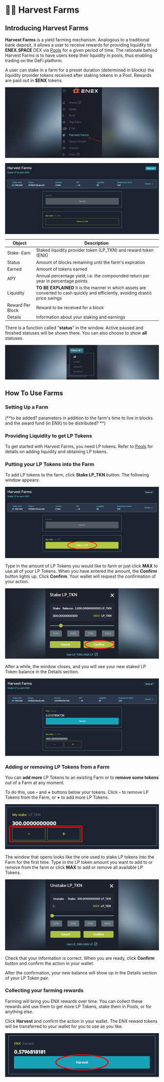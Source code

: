 # 🧑🌾 Harvest Farms

## Introducing Harvest Farms

**Harvest Farms** is a yield farming mechanism. Analogous to a traditional bank deposit, it allows a user to receive rewards for providing liquidity to **ENEX.SPACE** DEX via [Pools](pool.md) for a given period of time. The rationale behind Harvest Farms is to have users keep their liquidity in pools, thus enabling trading on the DeFi platform. 

A user can stake in a farm for a preset duration (determined in blocks) the liquidity provider tokens received after staking tokens in a Pool. Rewards are paid out in **$ENX** tokens.

![harvest farms in navigation](<../.gitbook/assets/image (35).png>)

![harvest farms interface](<../.gitbook/assets/image (24).png>)

| Object           | Description                                                                                                   |
| ---------------- | ------------------------------------------------------------------------------------------------------------- |
| Stake-Earn       | Staked liquidity provider token (LP\_TKN) and reward token (ENX)                                              |
| Status           | Amount of blocks remaining until the farm's expiration                                                        |
| Earned           | Amount of tokens earned                                                                                       |
| APY              | Annual percentage yield, i.e. the compounded return per year in percentage points                             |
| Liquidity        | **TO BE EXPLAINED** It is the manner in which assets are converted to cash quickly and efficiently, avoiding drastic price swings |
| Reward Per Block | Reward to be received for a block                                                                             |
| Details          | Information about your staking and earnings                                                                   |

There is a function called "**status**" in the window. Active paused and finished statuses will be shown there. You can also choose to show **all** statuses.

![status](<../.gitbook/assets/image (12).png>)

## How To Use Farms

### Setting Up a Farm

(**to be added? parameters in addition to the farm's time to live in blocks and the award fund (in ENX) to be distributed? **)

### Providing Liquidity to get LP Tokens

To get started with Harvest Farms, you need LP tokens. Refer to [Pools](pool.md) for details on adding liquidity and obtaining LP tokens. 

### Putting your LP Tokens into the Farm

To add LP tokens to the farm, click **Stake LP_TKN** button. The following window appears:

![stake LP\_TKN](<../.gitbook/assets/image (5).png>)

Type in the amount of LP Tokens you would like to farm or just click **MAX** to use all of your LP Tokens. When you have entered the amount, the **Confirm** button lights up. Click **Confirm**. Your wallet will request the confirmation of your action.

![stake confirmation](<../.gitbook/assets/image (27).png>)

After a while, the window closes, and you will see your new staked LP Token balance in the Details section.

![ENX balance and LP\_TKN balance](<../.gitbook/assets/image (2).png>)

### Adding or removing LP Tokens from a Farm

You can **add more** LP Tokens to an existing Farm or to **remove some tokens** out of a Farm at any moment.

To do this, use **-** and **+** buttons below your tokens. Click **-** to remove LP Tokens from the Farm, or **+** to add more LP Tokens.

![adding or removing LP tokens](<../.gitbook/assets/image (16).png>)

The window that opens looks like the one used to stake LP tokens into the Farm for the first time. Type in the LP token amount you want to add to or remove from the farm or click **MAX** to add or remove all available LP Tokens.

![removing window](<../.gitbook/assets/image (13).png>)

Check that your information is correct. When you are ready, click **Confirm** button and confirm the action in your wallet.

After the confirmation, your new balance will show up in the Details section of your LP Token pair.

### Collecting your farming rewards

Farming will bring you ENX rewards over time. You can collect these rewards and use them to get more LP Tokens, stake them in Pools, or for anything else.

Click **Harvest** and confirm the action in your wallet. The ENX reward tokens will be transferred to your wallet for you to use as you like.

![harvest](<../.gitbook/assets/image (31).png>)
